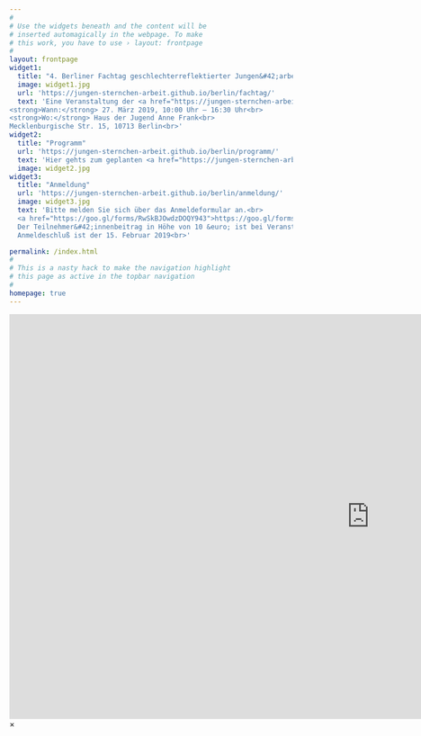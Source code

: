 ```yaml
---
#
# Use the widgets beneath and the content will be
# inserted automagically in the webpage. To make
# this work, you have to use › layout: frontpage
#
layout: frontpage
widget1:
  title: "4. Berliner Fachtag geschlechterreflektierter Jungen&#42;arbeit"
  image: widget1.jpg
  url: 'https://jungen-sternchen-arbeit.github.io/berlin/fachtag/'
  text: 'Eine Veranstaltung der <a href="https://jungen-sternchen-arbeit.github.io/berlin/fachrunde/">Berliner Fachrunde Jungen&#42;arbeit</a><br>
<strong>Wann:</strong> 27. März 2019, 10:00 Uhr – 16:30 Uhr<br>
<strong>Wo:</strong> Haus der Jugend Anne Frank<br>
Mecklenburgische Str. 15, 10713 Berlin<br>'
widget2:
  title: "Programm"
  url: 'https://jungen-sternchen-arbeit.github.io/berlin/programm/'
  text: 'Hier gehts zum geplanten <a href="https://jungen-sternchen-arbeit.github.io/berlin/programm/">Programm</a>  und den <a href="https://jungen-sternchen-arbeit.github.io/berlin/workshops/">Workshops</a>'
  image: widget2.jpg
widget3:
  title: "Anmeldung"
  url: 'https://jungen-sternchen-arbeit.github.io/berlin/anmeldung/'
  image: widget3.jpg
  text: 'Bitte melden Sie sich über das Anmeldeformular an.<br>
  <a href="https://goo.gl/forms/RwSkBJOwdzDOQY943">https://goo.gl/forms/RwSkBJOwdzDOQY943</a><br>
  Der Teilnehmer&#42;innenbeitrag in Höhe von 10 &euro; ist bei Veranstaltungsbeginn zu entrichten.<br>
  Anmeldeschluß ist der 15. Februar 2019<br>'

permalink: /index.html
#
# This is a nasty hack to make the navigation highlight
# this page as active in the topbar navigation
#
homepage: true
---
```


<div id="videoModal" class="reveal-modal large" data-reveal="">
  <div class="flex-video widescreen vimeo" style="display: block;">
    <iframe width="1280" height="720" src="https://www.youtube.com/embed/3b5zCFSmVvU" frameborder="0" allowfullscreen></iframe>
  </div>
  <a class="close-reveal-modal">&#215;</a>
</div>
